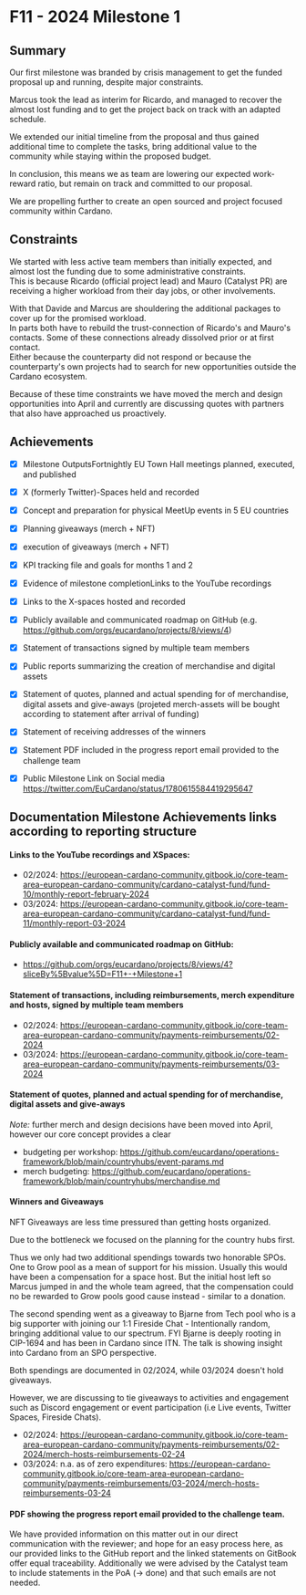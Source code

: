 # F11 - 2024 Milestone 1

## Summary



Our first milestone was branded by crisis management to get the funded proposal up and running, despite major constraints.  

Marcus took the lead as interim for Ricardo, and managed to recover the almost lost funding and to get the project back on track with an adapted schedule. 

We extended our initial timeline from the proposal and thus gained additional time to complete the tasks, bring additional value to the community while staying within the proposed budget.  

In conclusion, this means we as team are lowering our expected work-reward ratio, but remain on track and committed to our proposal.  

We are propelling further to create an open sourced and project focused community within Cardano.  



## Constraints



We started with less active team members than initially expected, and almost lost the funding due to some administrative constraints.  
This is because Ricardo (official project lead) and Mauro (Catalyst PR) are receiving a higher workload from their day jobs, or other involvements.    

With that Davide and Marcus are shouldering the additional packages to cover up for the promised workload.  
In parts both have to rebuild the trust-connection of Ricardo's and Mauro's contacts. Some of these connections already dissolved prior or at first contact.  
Either because the counterparty did not respond or because the counterparty's own projects had to search for new opportunities outside the Cardano ecosystem.  

Because of these time constraints we have moved the merch and design opportunities into April and currently are discussing quotes with partners that also have approached us proactively.  



## Achievements



- [x] Milestone OutputsFortnightly EU Town Hall meetings planned, executed, and published
- [x] X (formerly Twitter)-Spaces held and recorded
- [x] Concept and preparation for physical MeetUp events in 5 EU countries
- [x] Planning giveaways (merch + NFT)
- [x] execution of giveaways (merch + NFT)
- [x] KPI tracking file and goals for months 1 and 2
- [x] Evidence of milestone completionLinks to the YouTube recordings
- [x] Links to the X-spaces hosted and recorded
- [x] Publicly available and communicated roadmap on GitHub (e.g. https://github.com/orgs/eucardano/projects/8/views/4)
- [x] Statement of transactions signed by multiple team members
- [x] Public reports summarizing the creation of merchandise and digital assets
- [x] Statement of quotes, planned and actual spending for of merchandise, digital assets and give-aways (projeted merch-assets will be bought according to statement after arrival of funding)
- [x] Statement of receiving addresses of the winners
- [x] Statement PDF included in the progress report email provided to the challenge team
- [x] Public Milestone Link on Social media https://twitter.com/EuCardano/status/1780615584419295647


## Documentation Milestone Achievements links according to reporting structure


#### Links to the YouTube recordings and XSpaces:
  - 02/2024: https://european-cardano-community.gitbook.io/core-team-area-european-cardano-community/cardano-catalyst-fund/fund-10/monthly-report-february-2024  
  - 03/2024: https://european-cardano-community.gitbook.io/core-team-area-european-cardano-community/cardano-catalyst-fund/fund-11/monthly-report-03-2024  

#### Publicly available and communicated roadmap on GitHub:
  - https://github.com/orgs/eucardano/projects/8/views/4?sliceBy%5Bvalue%5D=F11+-+Milestone+1  

#### Statement of transactions, including reimbursements, merch expenditure and hosts, signed by multiple team members
  - 02/2024: https://european-cardano-community.gitbook.io/core-team-area-european-cardano-community/payments-reimbursements/02-2024
  - 03/2024: https://european-cardano-community.gitbook.io/core-team-area-european-cardano-community/payments-reimbursements/03-2024

#### Statement of quotes, planned and actual spending for of merchandise, digital assets and give-aways
*Note:* further merch and design decisions have been moved into April, however our core concept provides a clear 
  - budgeting per workshop: https://github.com/eucardano/operations-framework/blob/main/countryhubs/event-params.md
  - merch budgeting: https://github.com/eucardano/operations-framework/blob/main/countryhubs/merchandise.md

#### Winners and Giveaways

NFT Giveaways are less time pressured than getting hosts organized.

Due to the bottleneck we focused on the planning for the country hubs first.

Thus we only had two additional spendings towards two honorable SPOs. One to Grow pool as a mean of support for his mission. Usually this would have been a compensation for a space host. But the initial host left so Marcus jumped in and the whole team agreed, that the compensation could no be rewarded to Grow pools good cause instead - similar to a donation.

The second spending went as a giveaway to Bjarne from Tech pool who is a big supporter with joining our 1:1 Fireside Chat - Intentionally random, bringing additional value to our spectrum. FYI Bjarne is deeply rooting in CIP-1694 and has been in Cardano since ITN. The talk is showing insight into Cardano from an SPO perspective.

Both spendings are documented in 02/2024, while 03/2024 doesn't hold giveaways.

However, we are discussing to tie giveaways to activities and engagement such as Discord engagement or event participation (i.e Live events, Twitter Spaces, Fireside Chats).

- 02/2024: https://european-cardano-community.gitbook.io/core-team-area-european-cardano-community/payments-reimbursements/02-2024/merch-hosts-reimbursements-02-24
- 03/2024: n.a. as of zero expenditures: https://european-cardano-community.gitbook.io/core-team-area-european-cardano-community/payments-reimbursements/03-2024/merch-hosts-reimbursements-03-24


#### PDF showing the progress report email provided to the challenge team. 

We have provided information on this matter out in our direct communication with the reviewer; and hope for an easy process here, as our provided links to the GitHub report and the linked statements on GitBook offer equal traceability. Additionally we were advised by the Catalyst team to include statements in the PoA (-> done) and that such emails are not needed.

